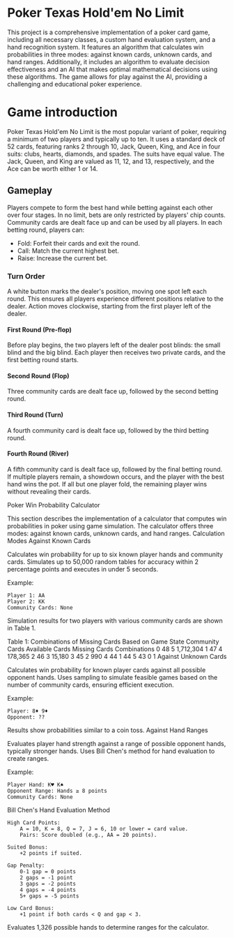 # Poker Texas Hold'em No Limit

This project is a comprehensive implementation of a poker card game, including all necessary classes, a custom hand evaluation system, and a hand recognition system. It features an algorithm that calculates win probabilities in three modes: against known cards, unknown cards, and hand ranges. Additionally, it includes an algorithm to evaluate decision effectiveness and an AI that makes optimal mathematical decisions using these algorithms. The game allows for play against the AI, providing a challenging and educational poker experience.



# Game introduction
Poker Texas Hold'em No Limit is the most popular variant of poker, requiring a minimum of two players and typically up to ten. 
It uses a standard deck of 52 cards, featuring ranks 2 through 10, Jack, Queen, King, and Ace in four suits: clubs, hearts, diamonds, and spades. 
The suits have equal value. The Jack, Queen, and King are valued as 11, 12, and 13, respectively, and the Ace can be worth either 1 or 14.

## Gameplay

Players compete to form the best hand while betting against each other over four stages. In no limit, bets are only restricted by players' chip counts. Community cards are dealt face up and can be used by all players. In each betting round, players can:

  - Fold: Forfeit their cards and exit the round.
  - Call: Match the current highest bet.
  - Raise: Increase the current bet.

### Turn Order

A white button marks the dealer's position, moving one spot left each round. This ensures all players experience different positions relative to the dealer. Action moves clockwise, starting from the first player left of the dealer.
#### First Round (Pre-flop)

Before play begins, the two players left of the dealer post blinds: the small blind and the big blind. Each player then receives two private cards, and the first betting round starts.
#### Second Round (Flop)

Three community cards are dealt face up, followed by the second betting round.
#### Third Round (Turn)

A fourth community card is dealt face up, followed by the third betting round.
#### Fourth Round (River)

A fifth community card is dealt face up, followed by the final betting round. If multiple players remain, a showdown occurs, and the player with the best hand wins the pot. If all but one player fold, the remaining player wins without revealing their cards.



Poker Win Probability Calculator

This section describes the implementation of a calculator that computes win probabilities in poker using game simulation. The calculator offers three modes: against known cards, unknown cards, and hand ranges.
Calculation Modes
Against Known Cards

Calculates win probability for up to six known player hands and community cards. Simulates up to 50,000 random tables for accuracy within 2 percentage points and executes in under 5 seconds.

Example:

    Player 1: AA
    Player 2: KK
    Community Cards: None

Simulation results for two players with various community cards are shown in Table 1.

Table 1: Combinations of Missing Cards Based on Game State
Community Cards	Available Cards	Missing Cards	Combinations
0	48	5	1,712,304
1	47	4	178,365
2	46	3	15,180
3	45	2	990
4	44	1	44
5	43	0	1
Against Unknown Cards

Calculates win probability for known player cards against all possible opponent hands. Uses sampling to simulate feasible games based on the number of community cards, ensuring efficient execution.

Example:

    Player: 8♦ 9♦
    Opponent: ??

Results show probabilities similar to a coin toss.
Against Hand Ranges

Evaluates player hand strength against a range of possible opponent hands, typically stronger hands. Uses Bill Chen's method for hand evaluation to create ranges.

Example:

    Player Hand: K♥ K♠
    Opponent Range: Hands ≥ 8 points
    Community Cards: None

Bill Chen's Hand Evaluation Method

    High Card Points:
        A = 10, K = 8, Q = 7, J = 6, 10 or lower = card value.
        Pairs: Score doubled (e.g., AA = 20 points).

    Suited Bonus:
        +2 points if suited.

    Gap Penalty:
        0-1 gap = 0 points
        2 gaps = -1 point
        3 gaps = -2 points
        4 gaps = -4 points
        5+ gaps = -5 points

    Low Card Bonus:
        +1 point if both cards < Q and gap < 3.

Evaluates 1,326 possible hands to determine ranges for the calculator.
